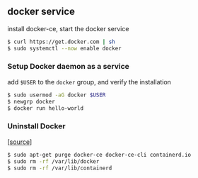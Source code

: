 ## docker service

install docker-ce, start the docker service

```bash
$ curl https://get.docker.com | sh
$ sudo systemctl --now enable docker
```

### Setup Docker daemon as a service

add `$USER` to the `docker` group, and verify the installation

```bash
$ sudo usermod -aG docker $USER
$ newgrp docker
$ docker run hello-world
```

### Uninstall Docker

[[source](https://docs.docker.com/engine/install/ubuntu/#uninstall-docker-engine)]

```bash
$ sudo apt-get purge docker-ce docker-ce-cli containerd.io
$ sudo rm -rf /var/lib/docker
$ sudo rm -rf /var/lib/containerd
```
